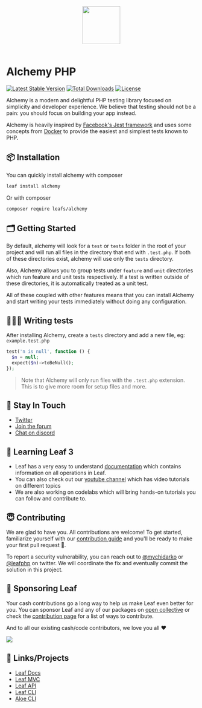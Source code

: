 <!-- markdownlint-disable no-inline-html -->
<p align="center">
    <br><br>
    <img src="https://leafphp.dev/logo-circle.png" height="100"/>
    <br><br>
</p>

# Alchemy PHP

[![Latest Stable Version](https://poser.pugx.org/leafs/alchemy/v/stable)](https://packagist.org/packages/leafs/alchemy)
[![Total Downloads](https://poser.pugx.org/leafs/alchemy/downloads)](https://packagist.org/packages/leafs/alchemy)
[![License](https://poser.pugx.org/leafs/alchemy/license)](https://packagist.org/packages/leafs/alchemy)

Alchemy is a modern and delightful PHP testing library focused on simplicity and developer experience. We believe that testing should not be a pain: you should focus on building your app instead.

Alchemy is heavily inspired by [Facebook's Jest framework](https://jestjs.io/) and uses some concepts from [Docker](https://www.docker.com/) to provide the easiest and simplest tests known to PHP.

## 📦 Installation

You can quickly install alchemy with composer

```sh
leaf install alchemy
```

Or with composer

```sh
composer require leafs/alchemy
```

## 🗂 Getting Started

By default, alchemy will look for a `test` or `tests` folder in the root of your project and will run all files in the directory that end with `.test.php`. If both of these directories exist, alchemy will use only the `tests` directory.

Also, Alchemy allows you to group tests under `feature` and `unit` directories which run feature and unit tests respectively. If a test is written outside of these directories, it is automatically treated as a unit test.

All of these coupled with other features means that you can install Alchemy and start writing your tests immediately without doing any configuration.

## 👨🏾‍💻 Writing tests

After installing Alchemy, create a `tests` directory and add a new file, eg: `example.test.php`

```php
test('n is null', function () {
  $n = null;
  expect($n)->toBeNull();
});
```

> Note that Alchemy will only run files with the `.test.php` extension. This is to give more room for setup files and more.

## 💬 Stay In Touch

- [Twitter](https://twitter.com/leafphp)
- [Join the forum](https://github.com/leafsphp/leaf/discussions/37)
- [Chat on discord](https://discord.com/invite/Pkrm9NJPE3)

## 📓 Learning Leaf 3

- Leaf has a very easy to understand [documentation](https://leafphp.dev) which contains information on all operations in Leaf.
- You can also check out our [youtube channel](https://www.youtube.com/channel/UCllE-GsYy10RkxBUK0HIffw) which has video tutorials on different topics
- We are also working on codelabs which will bring hands-on tutorials you can follow and contribute to.

## 😇 Contributing

We are glad to have you. All contributions are welcome! To get started, familiarize yourself with our [contribution guide](https://leafphp.dev/community/contributing.html) and you'll be ready to make your first pull request 🚀.

To report a security vulnerability, you can reach out to [@mychidarko](https://twitter.com/mychidarko) or [@leafphp](https://twitter.com/leafphp) on twitter. We will coordinate the fix and eventually commit the solution in this project.

## 🤩 Sponsoring Leaf

Your cash contributions go a long way to help us make Leaf even better for you. You can sponsor Leaf and any of our packages on [open collective](https://opencollective.com/leaf) or check the [contribution page](https://leafphp.dev/support/) for a list of ways to contribute.

And to all our existing cash/code contributors, we love you all ❤️

<a href="https://github.com/leafsphp/leaf/graphs/contributors" target="_blank"><img src="https://opencollective.com/leafphp/contributors.svg?width=890" /></a>

## 🤯 Links/Projects

- [Leaf Docs](https://leafphp.dev)
- [Leaf MVC](https://mvc.leafphp.dev)
- [Leaf API](https://api.leafphp.dev)
- [Leaf CLI](https://cli.leafphp.dev)
- [Aloe CLI](https://leafphp.dev/aloe-cli/)
